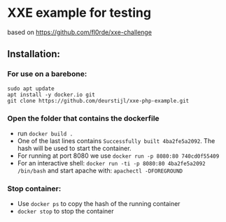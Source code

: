 # XXE example for testing
based on https://github.com/fl0rde/xxe-challenge

## Installation:

### For use on a barebone:
```
sudo apt update
apt install -y docker.io git
git clone https://github.com/deurstijl/xxe-php-example.git
```

### Open the folder that contains the dockerfile
* run `docker build .`
* One of the last lines contains `Successfully built 4ba2fe5a2092`. The hash will be used to start the container.
* For running at port 8080 we use `docker run -p 8080:80 740cd0f55409`
* For an interactive shell: `docker run -ti -p 8080:80 4ba2fe5a2092 /bin/bash` and start apache with: `apachectl -DFOREGROUND`

### Stop container:
* Use `docker ps` to copy the hash of the running container
* `docker stop` to stop the container
